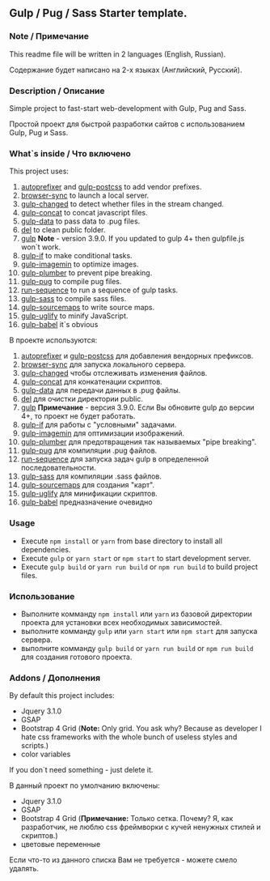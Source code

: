 ## Gulp / Pug / Sass Starter template.

### Note / Примечание

This readme file will be written in 2 languages (English, Russian).

Содержание будет написано на 2-х языках (Английский, Русский).

### Description / Описание

Simple project to fast-start web-development with Gulp, Pug and Sass.

Простой проект для быстрой разработки сайтов с использованием Gulp, Pug и Sass.

### What`s inside / Что включено

This project uses:

1. [autoprefixer](https://github.com/postcss/autoprefixer) and [gulp-postcss](https://github.com/postcss/gulp-postcss) to add vendor prefixes.
2. [browser-sync](https://github.com/browsersync/browser-sync) to launch a local server.
3. [gulp-changed](https://github.com/sindresorhus/gulp-changed#readme) to detect whether files in the stream changed.
4. [gulp-concat](https://github.com/gulp-community/gulp-concat) to concat javascript files.
5. [gulp-data](https://github.com/colynb/gulp-data) to pass data to .pug files.
6. [del](https://github.com/sindresorhus/del) to clean public folder.
7. [gulp]() **Note** - version 3.9.0. If you updated to gulp 4+ then gulpfile.js won`t work.
8. [gulp-if](https://github.com/robrich/gulp-if) to make conditional tasks.
9. [gulp-imagemin](https://github.com/sindresorhus/gulp-imagemin) to optimize images.
10. [gulp-plumber](https://github.com/floatdrop/gulp-plumber) to prevent pipe breaking.
11. [gulp-pug](https://github.com/jamen/gulp-pug) to compile pug files.
12. [run-sequence](https://github.com/OverZealous/run-sequence) to run a sequence of gulp tasks.
13. [gulp-sass](https://github.com/dlmanning/gulp-sass) to compile sass files.
14. [gulp-sourcemaps](https://github.com/gulp-sourcemaps/gulp-sourcemaps) to write source maps.
15. [gulp-uglify](https://github.com/terinjokes/gulp-uglify/) to minify JavaScript.
16. [gulp-babel](https://github.com/babel/gulp-babel) it`s obvious

В проекте используются:

1. [autoprefixer](https://github.com/postcss/autoprefixer) и [gulp-postcss](https://github.com/postcss/gulp-postcss) для добавления вендорных префиксов.
2. [browser-sync](https://github.com/browsersync/browser-sync) для запуска локального сервера.
3. [gulp-changed](https://github.com/sindresorhus/gulp-changed#readme) чтобы отслеживать изменения файлов.
4. [gulp-concat](https://github.com/gulp-community/gulp-concat) для конкатенации скриптов.
5. [gulp-data](https://github.com/colynb/gulp-data) для передачи данных в .pug файлы.
6. [del](https://github.com/sindresorhus/del) для очистки директории public.
7. [gulp]() **Примечание** - версия 3.9.0. Если Вы обновите gulp до версии 4+, то проект не будет работать.
8. [gulp-if](https://github.com/robrich/gulp-if) для работы с "условными" задачами.
9. [gulp-imagemin](https://github.com/sindresorhus/gulp-imagemin) для оптимизации изображений.
10. [gulp-plumber](https://github.com/floatdrop/gulp-plumber) для предотвращения так называемых "pipe breaking".
11. [gulp-pug](https://github.com/jamen/gulp-pug) для компиляции .pug файлов.
12. [run-sequence](https://github.com/OverZealous/run-sequence) для запуска задач gulp в определенной последовательности.
13. [gulp-sass](https://github.com/dlmanning/gulp-sass) для компиляции .sass файлов.
14. [gulp-sourcemaps](https://github.com/gulp-sourcemaps/gulp-sourcemaps) для создания "карт".
15. [gulp-uglify](https://github.com/terinjokes/gulp-uglify/) для минификации скриптов.
16. [gulp-babel](https://github.com/babel/gulp-babel) предназначение очевидно

### Usage
- Execute `npm install` or `yarn` from base directory to install all dependencies.
- Execute `gulp` or `yarn start` or `npm start` to start development server.
- Execute `gulp build` or `yarn run build` or `npm run build` to build project files.

### Использование
- Выполните комманду `npm install` или `yarn` из базовой директории проекта для установки всех необходимых зависимостей.
- выполните комманду `gulp` или `yarn start` или `npm start` для запуска сервера.
- выполните комманду `gulp build` or `yarn run build` or `npm run build` для создания готового проекта.


### Addons / Дополнения

By default this project includes:

- Jquery 3.1.0
- GSAP
- Bootstrap 4 Grid (**Note:** Only grid. You ask why? Because as developer I hate css frameworks with the whole bunch of useless styles and scripts.)
- color variables

If you don`t need something - just delete it.

В данный проект по умолчанию включены:

- Jquery 3.1.0
- GSAP
- Bootstrap 4 Grid (**Примечание:** Только сетка. Почему? Я, как разработчик, не люблю css фреймворки с кучей ненужных стилей и скриптов.)
- цветовые переменные

Если что-то из данного списка Вам не требуется - можете смело удалять.